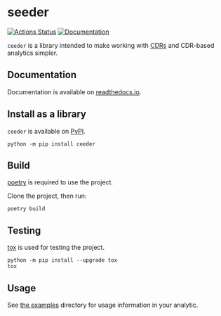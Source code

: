 # seeder

<a href="https://github.com/qntfy/ceeder/actions"><img alt="Actions Status" src="https://github.com/qntfy/ceeder/workflows/Tests/badge.svg"></a>
[![Documentation](https://readthedocs.org/projects/ceeder/badge/?version=latest)](https://ceeder.readthedocs.io/en/latest/?badge=latest)


`ceeder` is a library intended to make working with
[CDRs](https://github.com/WorldModelers/Document-Schema)
and CDR-based analytics simpler.

## Documentation

Documentation is available on
[readthedocs.io](https://ceeder.readthedocs.io/en/latest/).

## Install as a library

`ceeder` is available on [PyPI](https://pypi.org/project/ceeder/).

``` shell
python -m pip install ceeder
```

## Build

[poetry](https://python-poetry.org/) is required to use the project.

Clone the project, then run:

```shell
poetry build
```

## Testing

[tox](https://tox.readthedocs.io/en/latest/index.html) is used for testing the
project.

``` shell
python -m pip install --upgrade tox
tox
```

## Usage

See [the examples](./examples) directory for usage information
in your analytic.
